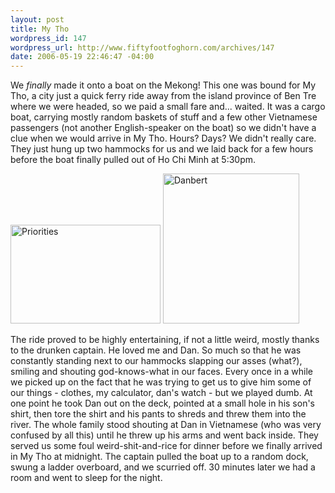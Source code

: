 ```yaml
--- 
layout: post
title: My Tho
wordpress_id: 147
wordpress_url: http://www.fiftyfootfoghorn.com/archives/147
date: 2006-05-19 22:46:47 -04:00
---
```

We <em>finally</em> made it onto a boat on the Mekong! This one was bound for My Tho, a city just a quick ferry ride away from the island province of Ben Tre where we were headed, so we paid a small fare and... waited. It was a cargo boat, carrying mostly random baskets of stuff and a few other Vietnamese passengers (not another English-speaker on the boat) so we didn't have a clue when we would arrive in My Tho. Hours? Days? We didn't really care. They just hung up two hammocks for us and we laid back for a few hours before the boat finally pulled out of Ho Chi Minh at 5:30pm.

<a href="http://flickr.com/photos/fiftyfeet/151053363"><img src="http://static.flickr.com/48/151053363_a6df166a28_m.jpg" width="240" height="158" alt="Priorities" border="0" /></a> <a href="http://flickr.com/photos/fiftyfeet/151053272"><img src="http://static.flickr.com/51/151053272_9edfecce53_m.jpg" width="218" height="240" alt="Danbert" border="0" /></a>

The ride proved to be highly entertaining, if not a little weird, mostly thanks to the drunken captain. He loved me and Dan. So much so that he was constantly standing next to our hammocks slapping our asses (what?), smiling and shouting god-knows-what in our faces. Every once in a while we picked up on the fact that he was trying to get us to give him some of our things - clothes, my calculator, dan's watch - but we played dumb. At one point he took Dan out on the deck, pointed at a small hole in his son's shirt, then tore the shirt and his pants to shreds and threw them into the river. The whole family stood shouting at Dan in Vietnamese (who was very confused by all this) until he threw up his arms and went back inside. They served us some foul weird-shit-and-rice for dinner before we finally arrived in My Tho at midnight. The captain pulled the boat up to a random dock, swung a ladder overboard, and we scurried off. 30 minutes later we had a room and went to sleep for the night.
